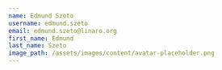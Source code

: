 ```yaml
---
name: Edmund Szeto
username: edmund.szeto
email: edmund.szeto@linaro.org
first_name: Edmund
last_name: Szeto
image_path: /assets/images/content/avatar-placeholder.png
---
```

